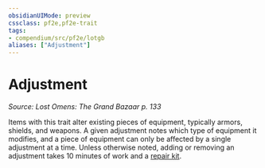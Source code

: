 ```yaml
---
obsidianUIMode: preview
cssclass: pf2e,pf2e-trait
tags:
- compendium/src/pf2e/lotgb
aliases: ["Adjustment"]
---
```

# Adjustment  
*Source: Lost Omens: The Grand Bazaar p. 133*  

Items with this trait alter existing pieces of equipment, typically armors, shields, and weapons. A given adjustment notes which type of equipment it modifies, and a piece of equipment can only be affected by a single adjustment at a time. Unless otherwise noted, adding or removing an adjustment takes 10 minutes of work and a [repair kit](repair-kit.md).